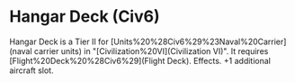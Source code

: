 # Hangar Deck (Civ6)

Hangar Deck is a Tier II for [Units%20%28Civ6%29%23Naval%20Carrier](naval carrier units) in "[Civilization%20VI](Civilization VI)". It requires [Flight%20Deck%20%28Civ6%29](Flight Deck).
Effects.
+1 additional aircraft slot.